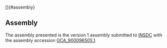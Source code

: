 []{#assembly}

Assembly
--------

The assembly presented is the version 1 assembly submitted to
[INSDC](http://www.insdc.org) with the assembly accession
[GCA\_900096505.1](http://www.ebi.ac.uk/ena/data/view/GCA_900096505.1).
